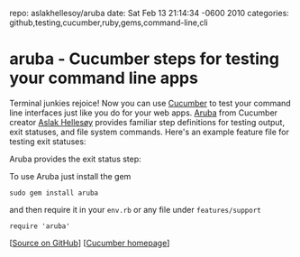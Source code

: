 repo: aslakhellesoy/aruba
date: Sat Feb 13 21:14:34 -0600 2010
categories: github,testing,cucumber,ruby,gems,command-line,cli

#  aruba - Cucumber steps for testing your command line apps

Terminal junkies rejoice! Now you can use [Cucumber](http://cukes.info) to test your command line interfaces just like you do for your web apps. [Aruba](http://github.com/aslakhellesoy/aruba) from Cucumber creator [Aslak Hellesøy](http://github.com/aslakhellesoy) provides familiar step definitions for testing output, exit statuses, and file system commands. Here's an example feature file for testing exit statuses:

<script src="http://gist.github.com/303804.js?file=aruba_exit.feature"></script>

Aruba provides the exit status step:

<script src="http://gist.github.com/303804.js?file=steps.rb"></script>

To use Aruba just install the gem

    sudo gem install aruba

and then require it in your `env.rb` or any file under `features/support`

    require 'aruba'

[[Source on GitHub](http://github.com/aslakhellesoy/aruba)] [[Cucumber homepage](http://cukes.info)]
